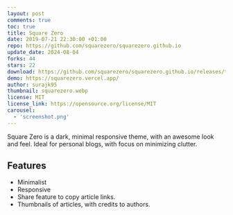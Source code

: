 ```yaml
---
layout: post
comments: true
toc: true
title: Square Zero
date: 2019-07-21 22:30:00 +01:00
repo: https://github.com/squarezero/squarezero.github.io
update_date: 2024-08-04
forks: 44
stars: 22
download: https://github.com/squarezero/squarezero.github.io/releases/tag/1.0.0
demo: https://squarezero.vercel.app/
author: surajk95
thumbnail: squarezero.webp
license: MIT
license_link: https://opensource.org/license/MIT
carousel:
  - 'screenshot.png'
---
```


Square Zero is a dark, minimal responsive theme, with an awesome look and feel.
Ideal for personal blogs, with focus on minimizing clutter.

## Features

* Minimalist
* Responsive
* Share feature to copy article links.
* Thumbnails of articles, with credits to authors.
